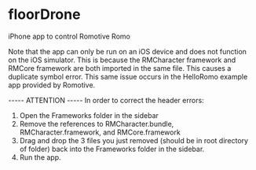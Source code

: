 floorDrone
==========
iPhone app to control Romotive Romo

Note that the app can only be run on an iOS device and does not function on the iOS simulator.
This is because the RMCharacter framework and RMCore framework are both imported in the same file.
This causes a duplicate symbol error. This same issue occurs in the HelloRomo example app provided by Romotive.

----- ATTENTION -----
In order to correct the header errors:

1) Open the Frameworks folder in the sidebar 
2) Remove the references to RMCharacter.bundle, RMCharacter.framework, and RMCore.framework 
3) Drag and drop the 3 files you just removed (should be in root directory of folder) 
    back into the Frameworks folder in the sidebar. 
4) Run the app.
